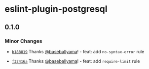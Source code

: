# eslint-plugin-postgresql

## 0.1.0

### Minor Changes

- [`b188819`](https://github.com/baseballyama/eslint-plugin-postgresql/commit/b1888190e90e16cd0e48d49638c3b9f7be516dba) Thanks [@baseballyama](https://github.com/baseballyama)! - feat: add `no-syntax-error` rule

- [`f32416a`](https://github.com/baseballyama/eslint-plugin-postgresql/commit/f32416a2158fcfbd8e6e18a16f2580d56f300c2e) Thanks [@baseballyama](https://github.com/baseballyama)! - feat: add `require-limit` rule
